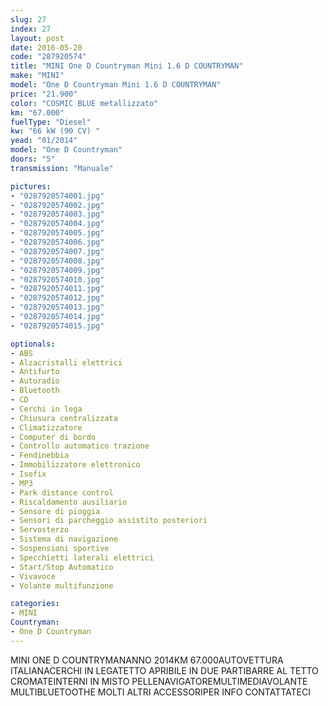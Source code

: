 ```yaml
---
slug: 27
index: 27
layout: post
date: 2016-05-20
code: "287920574"
title: "MINI One D Countryman Mini 1.6 D COUNTRYMAN"
make: "MINI"
model: "One D Countryman Mini 1.6 D COUNTRYMAN"
price: "21.900"
color: "COSMIC BLUE metallizzato"
km: "67.000"
fuelType: "Diesel"
kw: "66 kW (90 CV) "
yead: "01/2014"
model: "One D Countryman"
doors: "5"
transmission: "Manuale"

pictures:
- "0287920574001.jpg"
- "0287920574002.jpg"
- "0287920574003.jpg"
- "0287920574004.jpg"
- "0287920574005.jpg"
- "0287920574006.jpg"
- "0287920574007.jpg"
- "0287920574008.jpg"
- "0287920574009.jpg"
- "0287920574010.jpg"
- "0287920574011.jpg"
- "0287920574012.jpg"
- "0287920574013.jpg"
- "0287920574014.jpg"
- "0287920574015.jpg"

optionals:
- ABS
- Alzacristalli elettrici
- Antifurto
- Autoradio
- Bluetooth
- CD
- Cerchi in lega
- Chiusura centralizzata
- Climatizzatore
- Computer di bordo
- Controllo automatico trazione
- Fendinebbia
- Immobilizzatore elettronico
- Isofix
- MP3
- Park distance control
- Riscaldamento ausiliario
- Sensore di pioggia
- Sensori di parcheggio assistito posteriori
- Servosterzo
- Sistema di navigazione
- Sospensioni sportive
- Specchietti laterali elettrici
- Start/Stop Automatico
- Vivavoce
- Volante multifunzione

categories:
- MINI
Countryman:
- One D Countryman
---
```

MINI ONE D COUNTRYMANANNO 2014KM 67.000AUTOVETTURA ITALIANACERCHI IN LEGATETTO APRIBILE IN DUE PARTIBARRE AL TETTO CROMATEINTERNI IN MISTO PELLENAVIGATOREMULTIMEDIAVOLANTE MULTIBLUETOOTHE MOLTI ALTRI ACCESSORIPER INFO CONTATTATECI
